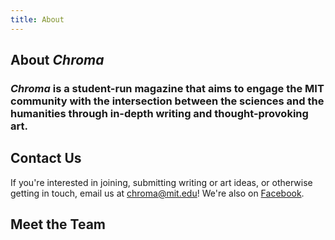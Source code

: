 ```yaml
---
title: About
---
```


## About *Chroma*

### *Chroma* is a student-run magazine that aims to engage the MIT community with the intersection between the sciences and the humanities through in-depth writing and thought-provoking art.

## Contact Us

If you're interested in joining, submitting writing or art ideas, or otherwise getting in touch, email us at [chroma@mit.edu](mailto:chroma@mit.edu)! We're also on [Facebook](https://www.facebook.com/MIT-Chroma-502522436750790).

## Meet the Team